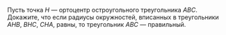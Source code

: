Пусть точка $H$ — ортоцентр остроугольного треугольника $ABC$. Докажите, что если радиусы окружностей, вписанных в треугольники $AHB,$ $BHC,$ $CHA,$ равны, то треугольник $ABC$ — правильный.